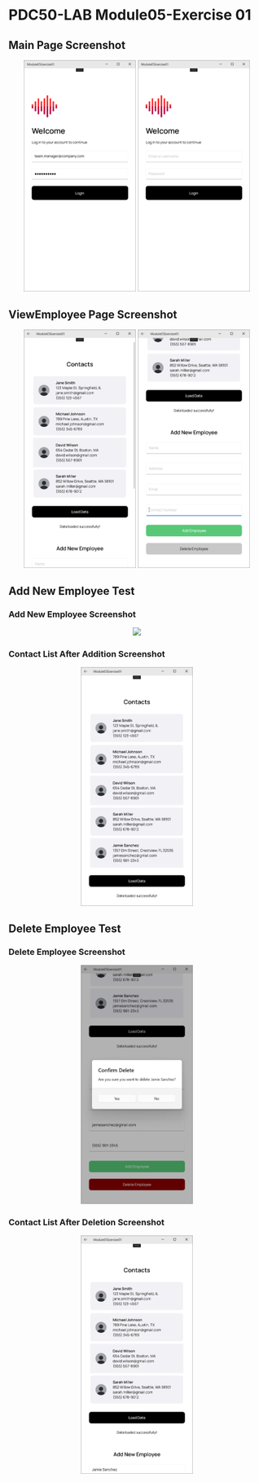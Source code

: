# PDC50-LAB Module05-Exercise 01

## Main Page Screenshot
<p align="center">
    <img src="Screenshots/MainPage_1.png" width="220"/>
    <img src="Screenshots/MainPage_2.png" width="220"/>
</p>

## ViewEmployee Page Screenshot
<p align="center">
    <img src="Screenshots/ViewEmployee_1.png" width="220"/>
    <img src="Screenshots/ViewEmployee_2.png" width="220"/>
</p>

## Add New Employee Test
### Add New Employee Screenshot
<p align="center">
    <img src="Screenshots/Add_New_Employee" width="220"/>
</p>

### Contact List After Addition Screenshot
<p align="center">
    <img src="Screenshots/Contact_List_After_Addition.png" width="220"/>
</p>

## Delete Employee Test
### Delete Employee Screenshot
<p align="center">
    <img src="Screenshots/Delete_Employee.png" width="220"/>
</p>

### Contact List After Deletion Screenshot
<p align="center">
    <img src="Screenshots/Contact_List_After_Deletion.png" width="220"/>
</p>

